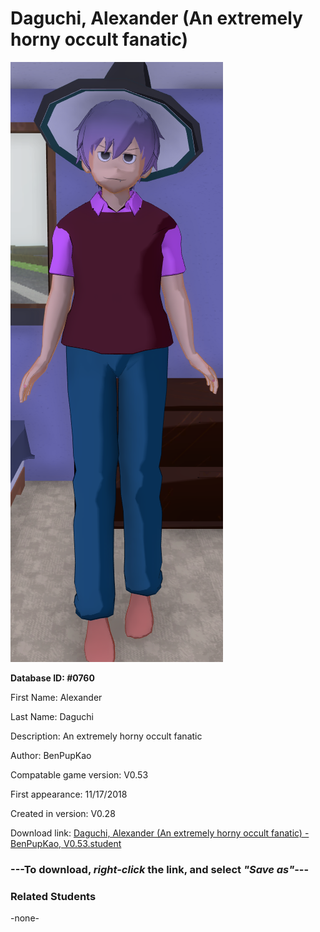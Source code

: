 # Daguchi, Alexander (An extremely horny occult fanatic)

<img src="../../Files/Images/Daguchi, Alexander (An extremely horny occult fanatic).png" title="Daguchi, Alexander (An extremely horny occult fanatic) - BenPupKao, V0.53">

**Database ID: #0760**

First Name: Alexander

Last Name: Daguchi

Description: An extremely horny occult fanatic

Author: BenPupKao

Compatable game version: V0.53

First appearance: 11/17/2018

Created in version: V0.28

Download link: <a href="https://raw.githubusercontent.com/Arbiter1223/Daigaku-Gurashi-Custom-Students/master/Files/Student%20Files/Daguchi%2C%20Alexander%20(An%20extremely%20horny%20occult%20fanatic)%20-%20BenPupKao%2C%20V0.53.student">Daguchi, Alexander (An extremely horny occult fanatic) - BenPupKao, V0.53.student</a>

### ---**To download, _right-click_ the link, and select _"Save as"_**---

### Related Students

-none-
